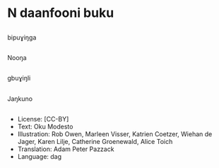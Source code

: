 # N daanfooni buku

##
bipuɣiŋga

##
Nooŋa

##
gbuɣiŋli

##
Jaŋkuno

##
* License: [CC-BY]
* Text: Oku Modesto
* Illustration: Rob Owen, Marleen Visser, Katrien Coetzer, Wiehan de Jager, Karen Lilje, Catherine Groenewald, Alice Toich
* Translation: Adam Peter Pazzack
* Language: dag
